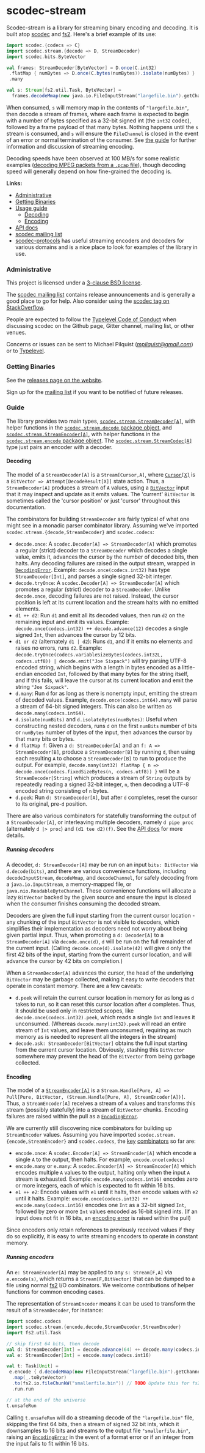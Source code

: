 scodec-stream
=============

Scodec-stream is a library for streaming binary encoding and decoding. It is built atop [scodec](https://github.com/scodec/scodec) and [fs2][]. Here's a brief example of its use:

```Scala
import scodec.{codecs => C}
import scodec.stream.{decode => D, StreamDecoder}
import scodec.bits.ByteVector

val frames: StreamDecoder[ByteVector] = D.once(C.int32)
 .flatMap { numBytes => D.once(C.bytes(numBytes)).isolate(numBytes) }
 .many

val s: Stream[fs2.util.Task, ByteVector] =
  frames.decodeMmap(new java.io.FileInputStream("largefile.bin").getChannel)
```

[fs2]: https://github.com/functional-streams-for-scala/fs2

When consumed, `s` will memory map in the contents of `"largefile.bin"`, then decode a stream of frames, where each frame is expected to begin with a number of bytes specified as a 32-bit signed int (the `int32` codec), followed by a frame payload of that many bytes. Nothing happens until the `s` stream is consumed, and `s` will ensure the `FileChannel` is closed in the event of an error or normal termination of the consumer. See [the guide](#guide) for further information and discussion of streaming encoding.

Decoding speeds have been observed at 100 MB/s for some realistic examples ([decoding MPEG packets from a `.pcap` file](https://github.com/scodec/scodec-stream/blob/master/src/test/scala/scodec/stream/examples/Mpeg.scala)), though decoding speed will generally depend on how fine-grained the decoding is.

__Links:__

* [Administrative](#admin)
* [Getting Binaries](#getting-binaries)
* [Usage guide](#guide)
    * [Decoding](#decoding)
    * [Encoding](#encoding)
* [API docs][api]
* [scodec mailing list](https://groups.google.com/forum/#!forum/scodec)
* [scodec-protocols](https://github.com/scodec/scodec-protocols) has useful streaming encoders and decoders for various domains and is a nice place to look for examples of the library in use.

[api]: http://www.google.com/?q=scodec-stream+api

### Administrative

This project is licensed under a [3-clause BSD license](LICENSE).

The [scodec mailing list](https://groups.google.com/forum/#!forum/scodec) contains release announcements and is generally a good place to go for help. Also consider using the [scodec tag on StackOverflow](http://stackoverflow.com/questions/tagged/scodec).

People are expected to follow the [Typelevel Code of Conduct](http://typelevel.org/conduct.html)
when discussing scodec on the Github page, Gitter channel, mailing list,
or other venues.

Concerns or issues can be sent to Michael Pilquist (*mpilquist@gmail.com*) or
to [Typelevel](http://typelevel.org/about.html).

### Getting Binaries

See the [releases page on the website](https://scodec.org/releases/).

Sign up for the [mailing list](https://groups.google.com/forum/#!forum/scodec) if you want to be notified of future releases.

### Guide

The library provides two main types, [`scodec.stream.StreamDecoder[A]`][dec], with helper functions in the [`scodec.stream.decode` package object][dec], and [`scodec.stream.StreamEncoder[A]`][enc], with helper functions in the [`scodec.stream.encode` package object][enc-pkg]. The [`scodec.stream.StreamCodec[A]`][codec] type just pairs an encoder with a decoder.

[dec]: https://github.com/scodec/scodec-stream/blob/master/src/main/scala/scodec/stream/decode/StreamDecoder.scala
[dec-src]: https://github.com/scodec/scodec-stream/blob/master/src/main/scala/scodec/stream/decode/package.scala
[enc]: https://github.com/scodec/scodec-stream/blob/master/src/main/scala/scodec/stream/encode/StreamEncoder.scala
[enc-pkg]: https://github.com/scodec/scodec-stream/blob/master/src/main/scala/scodec/stream/encode/package.scala
[codec]: https://github.com/scodec/scodec-stream/blob/master/src/main/scala/scodec/stream/codec/StreamCodec.scala

#### Decoding

The model of a `StreamDecoder[A]` is a `Stream[Cursor,A]`, where [`Cursor[X]`][cursor] is a `BitVector => Attempt[DecodeResult[X]]` state action. Thus, a `StreamDecoder[A]` produces a stream of `A` values, using a [`BitVector`](https://github.com/scodec/scodec-bits) input that it may inspect and update as it emits values. The 'current' `BitVector` is sometimes called the 'cursor position' or just 'cursor' throughout this documentation.

[cursor]: https://github.com/scodec/scodec-stream/blob/master/src/main/scala/scodec/stream/decode/Cursor.scala

The combinators for building `StreamDecoder` are fairly typical of what one might see in a monadic parser combinator library. Assuming we've imported `scodec.stream.{decode,StreamDecoder}` and `scodec.codecs`:

* `decode.once`: A `scodec.Decoder[A] => StreamDecoder[A]` which promotes a regular (strict) decoder to a `StreamDecoder` which decodes a single value, emits it, advances the cursor by the number of decoded bits, then halts. Any decoding failures are raised in the output stream, wrapped in [`DecodingError`][dec-err]. Example: `decode.once(codecs.int32)` has type `StreamDecoder[Int]`, and parses a single signed 32-bit integer.
* `decode.tryOnce`: A `scodec.Decoder[A] => StreamDecoder[A]` which promotes a regular (strict) decoder to a `StreamDecoder`. Unlike `decode.once`, decoding failures are not raised. Instead, the cursor position is left at its current location and the stream halts with no emitted elements.
* `d1 ++ d2`: Run `d1` and emit all its decoded values, then run `d2` on the remaining input and emit its values. Example: `decode.once(codecs.int32) ++ decode.advance(12)` decodes a single signed `Int`, then advances the cursor by 12 bits.
* `d1 or d2` (alternately `d1 | d2`): Runs `d1`, and if it emits no elements and raises no errors, runs `d2`. Example: `decode.tryOnce(codecs.variableSizeBytes(codecs.int32L, codecs.utf8)) | decode.emit("Joe Sixpack")` will try parsing UTF-8 encoded string, which begins with a length in bytes encoded as a little-endian encoded `Int`, followed by that many bytes for the string itself, and if this fails, will leave the cursor at its current location and emit the string `"Joe Sixpack"`.
* `d.many`: Run `d` for as long as there is nonempty input, emitting the stream of decoded values. Example, `decode.once(codecs.int64).many` will parse a stream of 64-bit signed integers. This can also be written as `decode.many(codecs.int64)`.
* `d.isolate(numBits)` and `d.isolateBytes(numBytes)`: Useful when constructing nested decoders, runs `d` on the first `numBits` number of bits or `numBytes` number of bytes of the input, then advances the cursor by that many bits or bytes.
* `d flatMap f`: Given a `d: StreamDecoder[A]` and an `f: A => StreamDecoder[B]`, produce a `StreamDecoder[B]` by running `d`, then using each resulting `A` to choose a `StreamDecoder[B]` to run to produce the output. For example, `decode.many(int32) flatMap { n => decode.once(codecs.fixedSizeBytes(n, codecs.utf8)) }` will be a `StreamDecoder[String]` which produces a stream of `String` outputs by repeatedly reading a signed 32-bit integer, `n`, then decoding a UTF-8 encoded string consisting of `n` bytes.
* `d.peek`: Run `d: StreamDecoder[A]`, but after `d` completes, reset the cursor to its original, pre-`d` position.

There are also various combinators for statefully transforming the output of a `StreamDecoder[A]`, or interleaving multiple decoders, namely `d pipe proc` (alternately `d |> proc`) and `(d1 tee d2)(f)`. See the [API docs][api] for more details.

[dec-err]: https://github.com/scodec/scodec-stream/blob/master/src/main/scala/scodec/stream/decode/DecodingError.scala

##### Running decoders

A decoder, `d: StreamDecoder[A]` may be run on an input `bits: BitVector` via `d.decode(bits)`, and there are various convenience functions, including `decodeInputStream`, `decodeMmap`, and `decodeChannel`, for safely decoding from a `java.io.InputStream`, a memory-mapped file, or `java.nio.ReadableByteChannel`. These convenience functions will allocate a lazy `BitVector` backed by the given source and ensure the input is closed when the consumer finishes consuming the decoded stream.

Decoders are given the full input starting from the current cursor location - any chunking of the input `BitVector` is not visible to decoders, which simplifies their implementation as decoders need not worry about being given partial input. Thus, when promoting a `d: Decoder[A]` to a `StreamDecoder[A]` via `decode.once(d)`, `d` will be run on the full remainder of the current input. (Calling `decode.once(d).isolate(42)` will give `d` only the first 42 bits of the input, starting from the current cursor location, and will advance the cursor by 42 bits on completion.)

When a `StreamDecoder[A]` advances the cursor, the head of the underlying `BitVector` may be garbage collected, making it easy to write decoders that operate in constant memory. There are a few caveats:

* `d.peek` will retain the current cursor location in memory for as long as `d` takes to run, so it can reset this cursor location after `d` completes. Thus, it should be used only in restricted scopes, like `decode.once(codecs.int32).peek`, which reads a single `Int` and leaves it unconsumed. (Whereas `decode.many(int32).peek` will read an entire stream of `Int` values, and leave them unconsumed, requiring as much memory as is needed to represent all the integers in the stream)
* `decode.ask: StreamDecoder[BitVector]` obtains the full input starting from the current cursor location. Obviously, stashing this `BitVector` somewhere may prevent the head of the `BitVector` from being garbage collected.


#### Encoding

The model of a [`StreamEncoder[A]`][enc] is a `Stream.Handle[Pure, A] => Pull[Pure, BitVector, (Stream.Handle[Pure, A], StreamEncoder[A])]`. Thus, a `StreamEncoder[A]` receives a stream of `A` values and transforms this stream (possibly statefully) into a stream of `BitVector` chunks. Encoding failures are raised within the pull as a [`EncodingError`][enc-err].

[enc-err]: https://github.com/scodec/scodec-stream/blob/master/src/main/scala/scodec/stream/encode/EncodingError.scala

We are currently still discovering nice combinators for building up `StreamEncoder` values. Assuming you have imported `scodec.stream.{encode,StreamEncoder}` and `scodec.codecs`, the [key][] [combinators][enc] so far are:

* `encode.once`: A `scodec.Encoder[A] => StreamEncoder[A]` which encode a single `A` to the output, then halts. For example, `encode.once(codecs)`
* `encode.many` or `e.many`: A `scodec.Encoder[A] => StreamEncoder[A]` which encodes multiple `A` values to the output, halting only when the input `A` stream is exhausted. Example: `encode.many(codecs.int16)` encodes zero or more integers, each of which is expected to fit within 16 bits.
* `e1 ++ e2`: Encode values with `e1` until it halts, then encode values with `e2` until it halts. Example: `encode.once(codecs.int32) ++ encode.many(codecs.int16)` encodes one `Int` as a 32-bit signed `Int`, followed by zero or more `Int` values encoded as 16-bit signed ints. (If an input does not fit in 16 bits, an [encoding error][enc-err] is raised within the pull)

[key]: https://github.com/scodec/scodec-stream/blob/master/src/main/scala/scodec/stream/encode/package.scala

Since encoders only retain references to previously received values if they do so explicitly, it is easy to write streaming encoders to operate in constant memory.

##### Running encoders

An `e: StreamEncoder[A]` may be applied to any `s: Stream[F,A]` via `e.encode(s)`, which returns a `Stream[F,BitVector]` that can be dumped to a file using normal [fs2][] I/O combinators. We welcome contributions of helper functions for common encoding cases.

The representation of `StreamEncoder` means it can be used to transform the result of a `StreamDecoder`, for instance:

```Scala
import scodec.codecs
import scodec.stream.{encode,decode,StreamDecoder,StreamEncoder}
import fs2.util.Task

// skip first 64 bits, then decode
val d: StreamDecoder[Int] = decode.advance(64) ++ decode.many(codecs.int32)
val e: StreamEncoder[Int] = encode.many(codecs.int16)

val t: Task[Unit] =
 e.encode { d.decodeMmap(new FileInputStream("largefile.bin").getChannel) }
  .map(_.toByteVector)
  .to(fs2.io.fileChunkW("smallerfile.bin")) // TODO Update this for fs2 when IO module is ready
  .run.run

// at the end of the universe
t.unsafeRun
```

Calling `t.unsafeRun` will do a streaming decode of the `"largefile.bin"` file, skipping the first 64 bits, then a stream of signed 32 bit ints, which it downsamples to 16 bits and streams to the output file `"smallerfile.bin"`, raising an [`EncodingError`][enc-err] in the event of a format error or if an integer from the input fails to fit within 16 bits.
